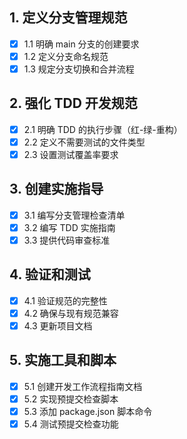 ## 1. 定义分支管理规范

- [x] 1.1 明确 main 分支的创建要求
- [x] 1.2 定义分支命名规范
- [x] 1.3 规定分支切换和合并流程

## 2. 强化 TDD 开发规范

- [x] 2.1 明确 TDD 的执行步骤（红-绿-重构）
- [x] 2.2 定义不需要测试的文件类型
- [x] 2.3 设置测试覆盖率要求

## 3. 创建实施指导

- [x] 3.1 编写分支管理检查清单
- [x] 3.2 编写 TDD 实施指南
- [x] 3.3 提供代码审查标准

## 4. 验证和测试

- [x] 4.1 验证规范的完整性
- [x] 4.2 确保与现有规范兼容
- [x] 4.3 更新项目文档

## 5. 实施工具和脚本

- [x] 5.1 创建开发工作流程指南文档
- [x] 5.2 实现预提交检查脚本
- [x] 5.3 添加 package.json 脚本命令
- [x] 5.4 测试预提交检查功能
